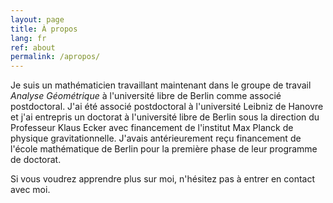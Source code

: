 ```yaml
---
layout: page
title: À propos
lang: fr
ref: about
permalink: /apropos/
---
```


Je suis un mathématicien travaillant maintenant dans le groupe de travail <i>Analyse Géométrique</i> à l'université libre de Berlin comme associé postdoctoral. J'ai été associé postdoctoral à l'université Leibniz de Hanovre et j'ai entrepris un doctorat à l'université libre de Berlin sous la direction du Professeur Klaus Ecker avec financement de l'institut Max Planck de physique gravitationnelle. J'avais antérieurement reçu financement de l'école mathématique de Berlin pour la première phase de leur programme de doctorat.

Si vous voudrez apprendre plus sur moi, n'hésitez pas à entrer en contact avec moi.
